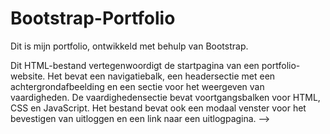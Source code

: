 # Bootstrap-Portfolio

Dit is mijn portfolio, ontwikkeld met behulp van Bootstrap. 

Dit HTML-bestand vertegenwoordigt de startpagina van een portfolio-website.
Het bevat een navigatiebalk, een headersectie met een achtergrondafbeelding en een sectie voor het weergeven van vaardigheden.
De vaardighedensectie bevat voortgangsbalken voor HTML, CSS en JavaScript.
Het bestand bevat ook een modaal venster voor het bevestigen van uitloggen en een link naar een uitlogpagina.
-->
